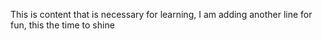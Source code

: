 This is content that is necessary for learning, I am adding another line for fun, this the time to shine
